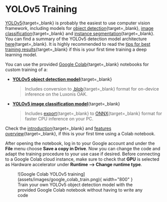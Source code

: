 # YOLOv5 Training

[YOLOv5](https://github.com/ultralytics/yolov5){target=_blank} is probably the
easiest to use computer vision framework, including models for
[object detection](https://github.com/ultralytics/yolov5/wiki/Train-Custom-Data){target=_blank},
[image classification](https://github.com/ultralytics/yolov5/pull/8956){target=_blank} and
[instance segmentation](https://github.com/ultralytics/yolov5/releases/v7.0){target=_blank}.
You can find a summary of the YOLOv5 detection model architecture
[here](https://github.com/ultralytics/yolov5/issues/6998){target=_blank}.
It is highly recommended to read the
[tips for best training results](https://github.com/ultralytics/yolov5/wiki/Tips-for-Best-Training-Results){target=_blank}
if this is your first time training a deep learning model.

You can use the provided [Google Colab](https://colab.research.google.com/){target=_blank}
notebooks for custom training of a:

- [**YOLOv5 object detection model**](https://colab.research.google.com/github/maxsitt/insect-detect-ml/blob/main/notebooks/YOLOv5_detection_training_OAK_conversion.ipynb){target=_blank}
  > Includes conversion to
    [.blob](https://docs.luxonis.com/en/latest/pages/model_conversion){target=_blank}
    format for on-device inference on the Luxonis OAK.

- [**YOLOv5 image classification model**](https://colab.research.google.com/github/maxsitt/insect-detect-ml/blob/main/notebooks/YOLOv5_classification_training.ipynb){target=_blank}
  > Includes [export](https://github.com/ultralytics/yolov5/issues/251){target=_blank}
    to [ONNX](https://onnx.ai/){target=_blank} format for faster CPU inference on your PC.

Check the [introduction](https://colab.research.google.com/){target=_blank} and
[features overview](https://colab.research.google.com/notebooks/basic_features_overview.ipynb){target=_blank},
if this is your first time using a Colab notebook.

After opening the notebook, log in to your Google account and under the **File**
menu choose **Save a copy in Drive**. Now you can change the code and adapt the
training procedure to your use case if desired. Before connecting to a Google
Colab cloud instance, make sure to check that **GPU** is selected as Hardware
accelerator under **Runtime --> Change runtime type**.

<figure markdown>
  ![Google Colab YOLOv5 training](assets/images/google_colab_train.png){ width="800" }
  <figcaption>Train your own YOLOv5 object detection model with the provided
              Google Colab notebook without having to write any code</figcaption>
</figure>
